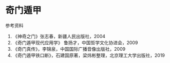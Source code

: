 # 奇门遁甲

参考资料

1. 《神奇之门》张志春，新疆人民出版社，2004
2. 《奇门遁甲现代应用学》 鲁扬才，中国哲学文化协进会，2009
3. 《奇门真传》，李锦泉，中国国际广播音像出版社，2009
4. 《奇门遁甲铁口断》，石建国原著，梁炜彬整理，北京理工大学出版社，2019
